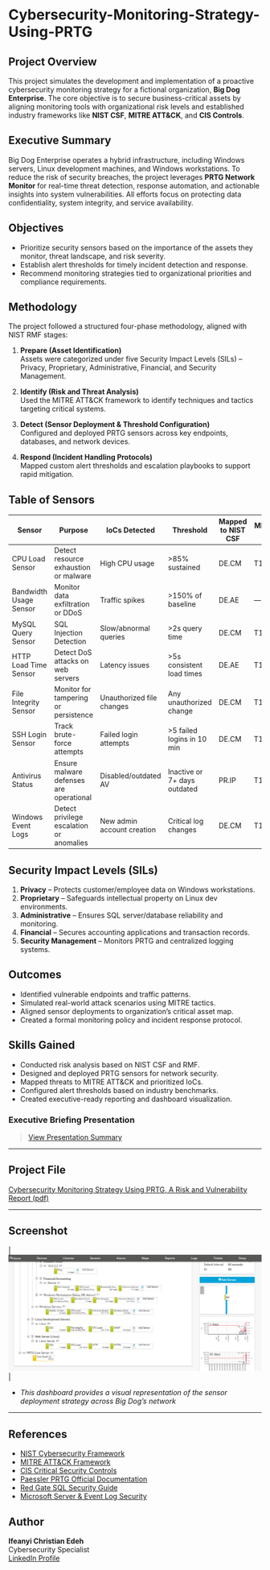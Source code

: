 # Cybersecurity-Monitoring-Strategy-Using-PRTG

##  Project Overview

This project simulates the development and implementation of a proactive cybersecurity monitoring strategy for a fictional organization, **Big Dog Enterprise**. The core objective is to secure business-critical assets by aligning monitoring tools with organizational risk levels and established industry frameworks like **NIST CSF**, **MITRE ATT&CK**, and **CIS Controls**.

## Executive Summary

Big Dog Enterprise operates a hybrid infrastructure, including Windows servers, Linux development machines, and Windows workstations. To reduce the risk of security breaches, the project leverages **PRTG Network Monitor** for real-time threat detection, response automation, and actionable insights into system vulnerabilities. All efforts focus on protecting data confidentiality, system integrity, and service availability.

## Objectives

- Prioritize security sensors based on the importance of the assets they monitor, threat landscape, and risk severity.
- Establish alert thresholds for timely incident detection and response.
- Recommend monitoring strategies tied to organizational priorities and compliance requirements.


##  Methodology

The project followed a structured four-phase methodology, aligned with NIST RMF stages:

1. **Prepare (Asset Identification)**  
   Assets were categorized under five Security Impact Levels (SILs) – Privacy, Proprietary, Administrative, Financial, and Security Management.

2. **Identify (Risk and Threat Analysis)**  
   Used the MITRE ATT&CK framework to identify techniques and tactics targeting critical systems.

3. **Detect (Sensor Deployment & Threshold Configuration)**  
   Configured and deployed PRTG sensors across key endpoints, databases, and network devices.

4. **Respond (Incident Handling Protocols)**  
   Mapped custom alert thresholds and escalation playbooks to support rapid mitigation.


##  Table of Sensors

| Sensor                  | Purpose                                    | IoCs Detected                      | Threshold                    | Mapped to NIST CSF     | MITRE ID   |
|------------------------|--------------------------------------------|------------------------------------|-----------------------------|-------------------------|------------|
| CPU Load Sensor        | Detect resource exhaustion or malware      | High CPU usage                     | >85% sustained              | DE.CM                   | T1055      |
| Bandwidth Usage Sensor | Monitor data exfiltration or DDoS          | Traffic spikes                     | >150% of baseline           | DE.AE                   | —          |
| MySQL Query Sensor     | SQL Injection Detection                    | Slow/abnormal queries              | >2s query time              | DE.CM                   | T1190      |
| HTTP Load Time Sensor  | Detect DoS attacks on web servers          | Latency issues                     | >5s consistent load times   | DE.AE                   | T1499      |
| File Integrity Sensor  | Monitor for tampering or persistence       | Unauthorized file changes          | Any unauthorized change     | DE.CM                   | T1027      |
| SSH Login Sensor       | Track brute-force attempts                 | Failed login attempts              | >5 failed logins in 10 min  | DE.CM                   | T1110      |
| Antivirus Status       | Ensure malware defenses are operational    | Disabled/outdated AV               | Inactive or 7+ days outdated| PR.IP                   | T1089      |
| Windows Event Logs     | Detect privilege escalation or anomalies   | New admin account creation         | Critical log changes        | DE.CM                   | T1078      |


##  Security Impact Levels (SILs)

1. **Privacy** – Protects customer/employee data on Windows workstations.  
2. **Proprietary** – Safeguards intellectual property on Linux dev environments.  
3. **Administrative** – Ensures SQL server/database reliability and monitoring.  
4. **Financial** – Secures accounting applications and transaction records.  
5. **Security Management** – Monitors PRTG and centralized logging systems.


##  Outcomes

- Identified vulnerable endpoints and traffic patterns.
- Simulated real-world attack scenarios using MITRE tactics.
- Aligned sensor deployments to organization’s critical asset map.
- Created a formal monitoring policy and incident response protocol.

##  Skills Gained

- Conducted risk analysis based on NIST CSF and RMF.
- Designed and deployed PRTG sensors for network security.
- Mapped threats to MITRE ATT&CK and prioritized IoCs.
- Configured alert thresholds based on industry benchmarks.
- Created executive-ready reporting and dashboard visualization.

###  Executive Briefing Presentation
>  [View Presentation Summary](https://www.loom.com/share/1a444a32168b45f0b4c594d37f65153c)

---

##  Project File
[Cybersecurity Monitoring Strategy Using PRTG, A Risk and Vulnerability Report (pdf)](Docs/Cybersecurity_Monitoring_Strategy_Using_PRTG_A_Risk_And_Vulnerability_Report.pdf)

---

## Screenshot 

| ![Deployment](Docs/Sensors_Deployment.png) | 
- *This dashboard provides a visual representation of the sensor deployment strategy across Big Dog’s network*

---

##  References

- [NIST Cybersecurity Framework](https://www.nist.gov/cyberframework)  
- [MITRE ATT&CK Framework](https://attack.mitre.org)  
- [CIS Critical Security Controls](https://www.cisecurity.org/controls/)  
- [Paessler PRTG Official Documentation](https://www.paessler.com)  
- [Red Gate SQL Security Guide](https://www.red-gate.com)  
- [Microsoft Server & Event Log Security](https://learn.microsoft.com)  


##  Author
**Ifeanyi Christian Edeh**  
Cybersecurity Specialist  
[LinkedIn Profile](https://www.linkedin.com/in/ifeanyiedeh)

